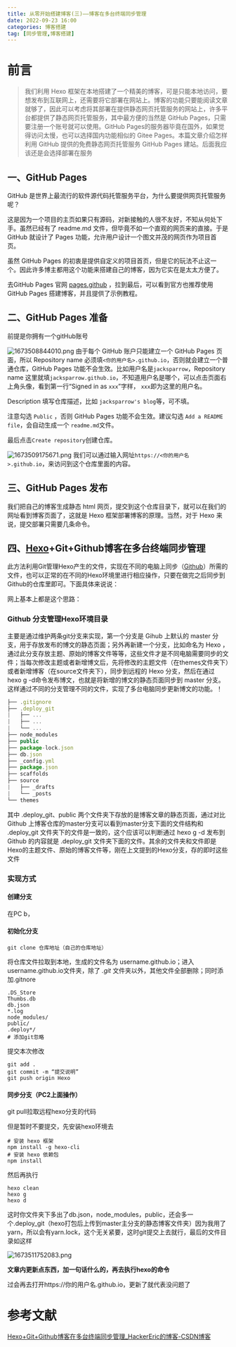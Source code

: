 ```yaml
---
title: 从零开始搭建博客(三)——博客在多台终端同步管理
date: 2022-09-23 16:00
categories: 博客搭建
tag: [同步管理,博客搭建] 
---
```


<!-- <meta name="referrer" content="no-referrer" /> -->

# 前言
 
> 我们利用 Hexo 框架在本地搭建了一个精美的博客，可是只能本地访问，要想发布到互联网上，还需要将它部署在网站上。博客的功能只要能阅读文章就够了，因此可以考虑将其部署在提供静态网页托管服务的网站上，许多平台都提供了静态网页托管服务，其中最方便的当然是 GitHub Pages，只需要注册一个账号就可以使用。GitHub Pages的服务器毕竟在国外，如果觉得访问太慢，也可以选择国内功能相似的 Gitee Pages。本篇文章介绍怎样利用 GitHub 提供的免费静态网页托管服务 GitHub Pages 建站。后面我应该还是会选择部署在服务

## 一、GitHub Pages
GitHub 是世界上最流行的软件源代码托管服务平台，为什么要提供网页托管服务呢？

这是因为一个项目的主页如果只有源码，对新接触的人很不友好，不知从何处下手。虽然已经有了 readme.md 文件，但毕竟不如一个直观的网页来的直接。于是 GitHub 就设计了 Pages 功能，允许用户设计一个图文并茂的网页作为项目首页。

虽然 GitHub Pages 的初衷是提供自定义的项目首页，但是它的玩法不止这一个。因此许多博主都用这个功能来搭建自己的博客，因为它实在是太太方便了。

去GitHub Pages 官网 [pages.github](https://pages.github.com/) ，拉到最后，可以看到官方也推荐使用 GitHub Pages 搭建博客，并且提供了示例教程。
## 二、GitHub Pages 准备
前提是你拥有一个gitHub账号

![1673508844010.png](https://p9-juejin.byteimg.com/tos-cn-i-k3u1fbpfcp/55c5bbc9dd884b1d93177eb4027589dd~tplv-k3u1fbpfcp-watermark.image?)
由于每个 GitHub 账户只能建立一个 GitHub Pages 页面，所以 Repository name 必须填`<你的用户名>.github.io`，否则就会建立一个普通仓库，GitHub Pages 功能不会生效。比如用户名是`jacksparrow`，Repository name 这里就填`jacksparrow.github.io`，不知道用户名是哪个，可以点击页面右上角头像，看到第一行“Signed in as `xxx`”字样， `xxx`即为这里的用户名。

Description 填写仓库描述，比如 `jacksparrow's blog`等，可不填。

注意勾选 `Public` ，否则 GitHub Pages 功能不会生效。建议勾选 `Add a README file`，会自动生成一个 `readme.md`文件。

最后点击`Create repository`创建仓库。

![1673509175671.png](https://p1-juejin.byteimg.com/tos-cn-i-k3u1fbpfcp/eac6665e8b8940889f29256f59320b31~tplv-k3u1fbpfcp-watermark.image?)
我们可以通过输入网址`https://<你的用户名>.github.io`，来访问到这个仓库里面的内容。
## 三、GitHub Pages 发布
我们把自己的博客生成静态 html 网页，提交到这个仓库目录下，就可以在我们的网址看到博客页面了，这就是 Hexo 框架部署博客的原理。当然，对于 Hexo 来说，提交部署只需要几条命令。

## 四、[Hexo](https://so.csdn.net/so/search?q=Hexo&spm=1001.2101.3001.7020)+Git+Github博客在多台终端同步管理

此方法利用Git管理Hexo产生的文件，实现在不同的电脑上同步（[Github](https://so.csdn.net/so/search?q=Github&spm=1001.2101.3001.7020)）所需的文件，也可以正常的在不同的Hexo环境里进行相应操作，只要在做完之后同步到Github的仓库里即可。下面具体来说说：

网上基本上都是这个思路：

### Github 分支管理Hexo环境目录

主要是通过维护两条git分支来实现，第一个分支是 Gihub 上默认的 master 分支，用于存放发布的博文的静态页面；另外再新建一个分支，比如命名为 Hexo ，通过此分支存放主题、原始的博客文件等等，这些文件才是不同电脑需要同步的文件；当每次修改主题或者新增博文后，先将修改的主题文件（在themes文件夹下）或者新增博客（在source文件夹下），同步到远程的 Hexo 分支，然后在通过 hexo g -d命令发布博文，也就是将新增的博文的静态页面同步到 master 分支。这样通过不同的分支管理不同的文件，实现了多台电脑同步更新博文的功能。！

```js
├── .gitignore
├── .deploy_git
|   ├── ...
|   ├── ...
|   └── ...
├── node_modules
├── public
├── package-lock.json
├── db.json
├── _config.yml
├── package.json
├── scaffolds
├── source
|   ├── _drafts
|   └── _posts
└── themes

```
其中 .deploy_git、public 两个文件夹下存放的是博客文章的静态页面，通过对比 Github 上博客仓库的master分支可以看到master分支下面的文件结构和 .deploy_git 文件夹下的文件是一致的，这个应该可以判断通过 hexo g -d 发布到 Github 的内容就是 .deploy_git 文件夹下面的文件。其余的文件夹和文件即是Hexo的主题文件、原始的博客文件等，刚在上文提到的Hexo分支，存的即时这些文件
### 实现方式

#### 创建分支

在PC b，

#### 初始化分支

```
git clone 仓库地址（自己的仓库地址）
```

将仓库文件拉取到本地，生成的文件名为 username.github.io；进入username.github.io文件夹，除了 *.git* 文件夹以外，其他文件全部删除；同时添加.gitnore

```
.DS_Store
Thumbs.db
db.json
*.log
node_modules/
public/
.deploy*/
# 添加git忽略
```

提交本次修改

```
git add .
git commit -m “提交说明”
git push origin Hexo
```

#### 同步分支（PC2上面操作）
git pull拉取远程hexo分支的代码

但是暂时不要提交，先安装hexo环境去

```
# 安装 hexo 框架
npm install -g hexo-cli
# 安装 hexo 依赖包
npm install
```

然后再执行

```
hexo clean 
hexo g
hexo d
```

这时你文件夹下多出了db.json，node_modules，public，还会多一个.deploy_git（hexo打包后上传到master主分支的静态博客文件夹）因为我用了yarn，所以会有yarn.lock，这个无关紧要，这时git提交上去就行，最后的文件目录如这样

![1673511752083.png](https://p3-juejin.byteimg.com/tos-cn-i-k3u1fbpfcp/2747fbb084084f968bb07799807a7058~tplv-k3u1fbpfcp-watermark.image?)

**文章内更新点东西，加一句话什么的，再去执行hexo的命令**

过会再去打开https://你的用户名.github.io，更新了就代表没问题了

# 参考文献
[Hexo+Git+Github博客在多台终端同步管理_HackerEric的博客-CSDN博客](https://blog.csdn.net/steven_zdg988/article/details/111240905)
